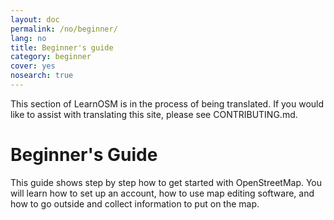 ```yaml
---
layout: doc
permalink: /no/beginner/
lang: no
title: Beginner's guide
category: beginner
cover: yes
nosearch: true
---
```


This section of LearnOSM is in the process of being translated. If you would like to assist with translating this site, please see CONTRIBUTING.md.  

Beginner's Guide
================

This guide shows step by step how to get started with OpenStreetMap. You will learn
how to set up an account, how to use map editing software, and how to go outside
and collect information to put on the map.
